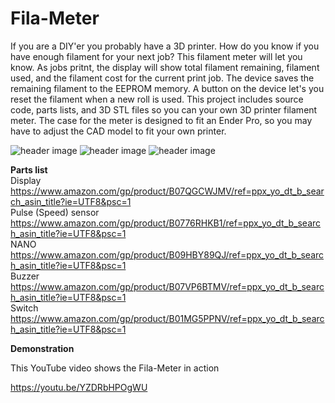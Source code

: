 # Fila-Meter
If you are a DIY'er you probably have a 3D printer. How do you know if you have enough filament for your next job? This filament meter will let you know. As jobs pritnt, the display will show total filament remaining, filament used, and the filament cost for the current print job. The device saves the remaining filament to the EEPROM memory. A button on the device let's you reset the filament when a new roll is used. This project includes source code, parts lists, and 3D STL files so you can your own 3D printer filament meter. The case for the meter is designed to fit an Ender Pro, so you may have to adjust the CAD model to fit your own printer.

![header image](https://raw.github.com/KrisKasprzak/Fila-Meter/master/images/Front.jpg)
![header image](https://raw.github.com/KrisKasprzak/Fila-Meter/master/images/Back.jpg)
![header image](https://raw.github.com/KrisKasprzak/Fila-Meter/master/images/WiringDiagram.jpg)

<b>Parts list</B>
<br>
Display
https://www.amazon.com/gp/product/B07QGCWJMV/ref=ppx_yo_dt_b_search_asin_title?ie=UTF8&psc=1
<br>
Pulse (Speed) sensor
https://www.amazon.com/gp/product/B0776RHKB1/ref=ppx_yo_dt_b_search_asin_title?ie=UTF8&psc=1
<br>
NANO
https://www.amazon.com/gp/product/B09HBY89QJ/ref=ppx_yo_dt_b_search_asin_title?ie=UTF8&psc=1
<br>
Buzzer
https://www.amazon.com/gp/product/B07VP6BTMV/ref=ppx_yo_dt_b_search_asin_title?ie=UTF8&psc=1
<br>
Switch
https://www.amazon.com/gp/product/B01MG5PPNV/ref=ppx_yo_dt_b_search_asin_title?ie=UTF8&psc=1

<b>Demonstration</b>
<br>

This YouTube video shows the Fila-Meter in action

https://youtu.be/YZDRbHPOgWU


